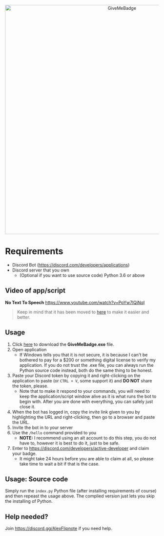 <p align="center">
  <img alt="GiveMeBadge" src="https://i.alexflipnote.dev/6DKsc2i.png" width="750px">
</p>

# Requirements
- Discord Bot (https://discord.com/developers/applications)
- Discord server that you own
  - (Optional if you want to use source code) Python 3.6 or above

## Video of app/script
**No Text To Speech** https://www.youtube.com/watch?v=PpYw7lQiNqI
> Keep in mind that it has been moved to [here](https://github.com/AlexFlipnote/GiveMeBadge/releases) to make it easier and better.

## Usage
1. Click [here](https://github.com/AlexFlipnote/GiveMeBadge/releases) to download the **GiveMeBadge.exe** file.
2. Open application
   - If Windows tells you that it is not secure, it is because I can't be bothered to pay for a $200 or something digital license to verify my application. If you do not trust the .exe file, you can always run the Python source code instead, both do the same thing to be honest.
3. Paste your Discord token by copying it and right-clicking on the application to paste (or `CTRL + V`, some support it) and **DO NOT** share the token, please.
   - Note that to make it respond to your commands, you will need to keep the application/script window alive as it is what runs the bot to begin with. After you are done with everything, you can safely just close it.
4. When the bot has logged in, copy the invite link given to you by highlighting the URL and right-clicking, then go to a browser and paste the URL.
5. Invite the bot in to your server
6. Use the `/hello` command provided to you
   - **NOTE:** I recommend using an alt account to do this step, you do not have to, however it is best to do it, just to be safe.
7. Enter to https://discord.com/developers/active-developer and claim your badge.
   - It might take 24 hours before you are able to claim at all, so please take time to wait a bit if that is the case.

## Usage: Source code
Simply run the `index.py` Python file (after installing requirements of course) and then repeast the usage above. The complied version just lets you skip the installing of Python.


## Help needed?
Join https://discord.gg/AlexFlipnote if you need help.
